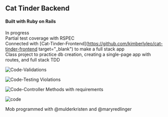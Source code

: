 ## Cat Tinder Backend
#### Built with Ruby on Rails  

In progress  
Partial test coverage with RSPEC  
Connected with [Cat-Tinder-Frontend](https://github.com/kimberlyleo/cat-tinder-frontend target="_blank") to make a full stack app  
Class project to practice db creation, creating a single-page app with routes, and full stack TDD   

![Code-Validations](https://user-images.githubusercontent.com/57583457/73414440-bcb11800-42c3-11ea-9a86-9239857e613a.png "Validations")  

![Code-Testing Violations](https://user-images.githubusercontent.com/57583457/73414445-bfac0880-42c3-11ea-9335-60787ae84e66.png "Testing Violations")  

![Code-Controller Methods with requirements](https://user-images.githubusercontent.com/57583457/73414501-da7e7d00-42c3-11ea-98f0-423be814b5fc.png "Controller Methods & requirements")  

![code](https://user-images.githubusercontent.com/57583457/73414834-e585dd00-42c4-11ea-9330-3f5c2148f559.png "some info")  


Mob programmed with @mulderkristen and @maryredlinger  








